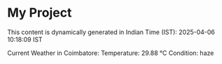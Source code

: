 # My Project

This content is dynamically generated in Indian Time (IST): 2025-04-06 10:18:09 IST


Current Weather in Coimbatore:
Temperature: 29.88 °C
Condition: haze
